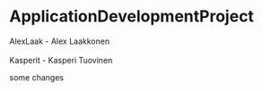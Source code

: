 # ApplicationDevelopmentProject


AlexLaak - Alex Laakkonen <br><br>
Kasperit - Kasperi Tuovinen



some changes
